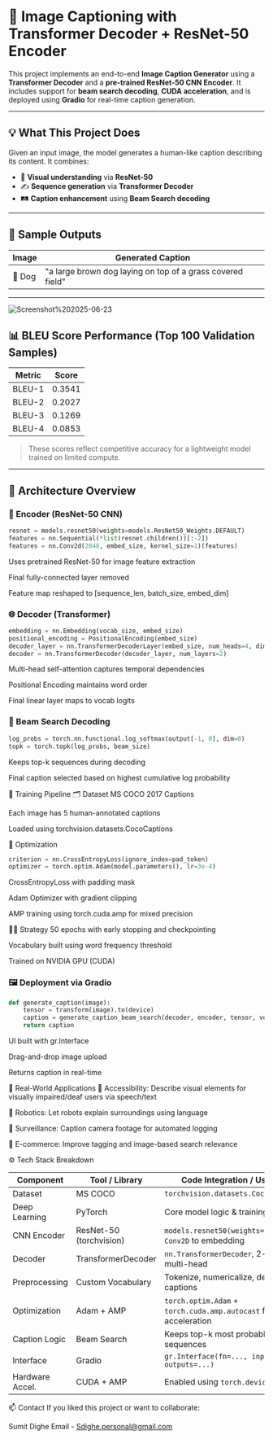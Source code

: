 # 🌟 Image Captioning with Transformer Decoder + ResNet-50 Encoder

This project implements an end-to-end **Image Caption Generator** using a **Transformer Decoder** and a **pre-trained ResNet-50 CNN Encoder**. It includes support for **beam search decoding**, **CUDA acceleration**, and is deployed using **Gradio** for real-time caption generation.

---

## 💡 What This Project Does

Given an input image, the model generates a human-like caption describing its content. It combines:

- 🧠 **Visual understanding** via **ResNet-50**
- ✍️ **Sequence generation** via **Transformer Decoder**
- 🛤️ **Caption enhancement** using **Beam Search decoding**

---

## 🎨 Sample Outputs

| Image | Generated Caption |
|-------|-------------------|
| 🐶 Dog | "a large brown dog laying on top of a grass covered field" |

---
![Screenshot%202025-06-23](Screenshot%20091543.png)

## 📊 BLEU Score Performance (Top 100 Validation Samples)

| Metric   | Score  |
|----------|--------|
| BLEU-1   | 0.3541 |
| BLEU-2   | 0.2027 |
| BLEU-3   | 0.1269 |
| BLEU-4   | 0.0853 |

> These scores reflect competitive accuracy for a lightweight model trained on limited compute.

---

## 🧰 Architecture Overview

### 📘 Encoder (ResNet-50 CNN)

```python
resnet = models.resnet50(weights=models.ResNet50_Weights.DEFAULT)
features = nn.Sequential(*list(resnet.children())[:-2])
features = nn.Conv2d(2048, embed_size, kernel_size=1)(features)
```
Uses pretrained ResNet-50 for image feature extraction

Final fully-connected layer removed

Feature map reshaped to [sequence_len, batch_size, embed_dim]

### 🌐 Decoder (Transformer)

```python
embedding = nn.Embedding(vocab_size, embed_size)
positional_encoding = PositionalEncoding(embed_size)
decoder_layer = nn.TransformerDecoderLayer(embed_size, num_heads=4, dim_feedforward=512)
decoder = nn.TransformerDecoder(decoder_layer, num_layers=2)
```
Multi-head self-attention captures temporal dependencies

Positional Encoding maintains word order

Final linear layer maps to vocab logits

### 🧠 Beam Search Decoding

```python
log_probs = torch.nn.functional.log_softmax(output[-1, 0], dim=0)
topk = torch.topk(log_probs, beam_size)
```
Keeps top-k sequences during decoding

Final caption selected based on highest cumulative log probability

🚀 Training Pipeline
🗂 Dataset
MS COCO 2017 Captions

Each image has 5 human-annotated captions

Loaded using torchvision.datasets.CocoCaptions

🧮 Optimization
```python
criterion = nn.CrossEntropyLoss(ignore_index=pad_token)
optimizer = torch.optim.Adam(model.parameters(), lr=3e-4)
```

CrossEntropyLoss with padding mask

Adam Optimizer with gradient clipping

AMP training using torch.cuda.amp for mixed precision

🏋️‍♀️ Strategy
50 epochs with early stopping and checkpointing

Vocabulary built using word frequency threshold

Trained on NVIDIA GPU (CUDA)

### 🖼️ Deployment via Gradio
```python
def generate_caption(image):
    tensor = transform(image).to(device)
    caption = generate_caption_beam_search(decoder, encoder, tensor, vocab)
    return caption
```

UI built with gr.Interface

Drag-and-drop image upload

Returns caption in real-time


📲 Real-World Applications
🧏 Accessibility: Describe visual elements for visually impaired/deaf users via speech/text

🤖 Robotics: Let robots explain surroundings using language

📸 Surveillance: Caption camera footage for automated logging

🛒 E-commerce: Improve tagging and image-based search relevance

⚙️ Tech Stack Breakdown

| Component       | Tool / Library            | Code Integration / Use Case                                      |
|----------------|----------------------------|------------------------------------------------------------------|
| Dataset         | MS COCO                    | `torchvision.datasets.CocoCaptions()`                            |
| Deep Learning   | PyTorch                    | Core model logic & training loop                                 |
| CNN Encoder     | ResNet-50 (torchvision)    | `models.resnet50(weights=...)` + `Conv2D` to embedding           |
| Decoder         | TransformerDecoder         | `nn.TransformerDecoder`, 2-layer, multi-head                     |
| Preprocessing   | Custom Vocabulary          | Tokenize, numericalize, decode captions                          |
| Optimization    | Adam + AMP                 | `torch.optim.Adam` + `torch.cuda.amp.autocast` for acceleration  |
| Caption Logic   | Beam Search                | Keeps top-k most probable sequences                              |
| Interface       | Gradio                     | `gr.Interface(fn=..., inputs=..., outputs=...)`                  |
| Hardware Accel. | CUDA + AMP                 | Enabled using `torch.device("cuda")`                             |


📫 Contact
If you liked this project or want to collaborate:

Sumit Dighe
Email - Sdighe.personal@gmail.com

